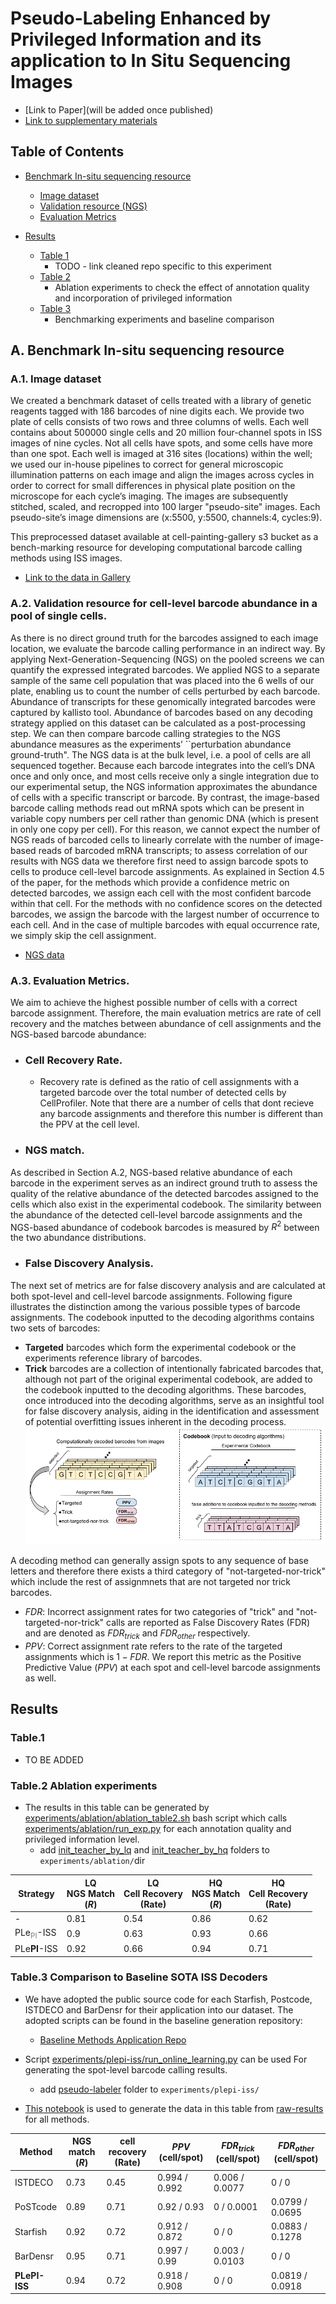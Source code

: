 # Pseudo-Labeling Enhanced by Privileged Information and its application to In Situ Sequencing Images


 - [Link to Paper](will be added once published)
 - [Link to supplementary materials](https://github.com/carpenter-singh-lab/2023_Haghighi_IJCAI/blob/main/documentation/Haghighi_PLePI_ISS_IJCAI23_Supplementary_Materials.pdf)
 
 
 ## Table of Contents

- [Benchmark In-situ sequencing resource](#toc-dataset)
  - [Image dataset](#toc-imgs)
  - [Validation resource (NGS)](#toc-ngs-resource)
  - [Evaluation Metrics](#toc-eval-metrics)

  
- [Results](#toc-results)
  - [Table 1](#toc-t1)
    - TODO - link cleaned repo specific to this experiment 
  - [Table 2](#toc-t2)
    - Ablation experiments to check the effect of annotation quality and incorporation of privileged information
  - [Table 3](#toc-t3)
    - Benchmarking experiments and baseline comparison



## <a id="toc-dataset"></a>A. Benchmark In-situ sequencing resource
### <a id="toc-imgs"></a> A.1. Image dataset

We created a benchmark dataset of cells treated with a library of genetic reagents tagged with 186 barcodes of nine digits each. We provide two plate of cells consists of two rows and three columns of wells. Each well contains about 500000 single cells and 20 million four-channel spots in ISS images of nine cycles. Not all cells have spots, and some cells have more than one spot. Each well is imaged at 316 sites (locations) within the well; we used our in-house pipelines to correct for general microscopic illumination patterns on each image and align the images across cycles in order to correct for small differences in physical plate position on the microscope for each cycle’s imaging. The images are subsequently stitched, scaled, and recropped into 100 larger "pseudo-site" images. Each pseudo-site’s image dimensions are (x:5500, y:5500, channels:4, cycles:9). 

This preprocessed dataset available at cell-painting-gallery s3 bucket as a bench-marking resource for developing computational barcode calling methods using ISS images.
- [Link to the data in Gallery](x)


### <a id="toc-ngs-resource"></a>A.2. Validation resource for cell-level barcode abundance in a pool of single cells.
As there is no direct ground truth for the barcodes assigned to each image location, we evaluate the barcode calling performance in an indirect way. By applying Next-Generation-Sequencing (NGS) on the pooled screens we can quantify the expressed integrated barcodes. We applied NGS to a separate sample of the same cell population that was placed into the 6 wells of our plate, enabling us to count the number of cells perturbed by each barcode. Abundance of transcripts for these genomically integrated barcodes were captured by kallisto tool. Abundance of barcodes based on any decoding strategy applied on this dataset can be calculated as a post-processing step. We can then compare barcode calling strategies to the NGS abundance measures as the experiments’ ``perturbation abundance ground-truth".
The NGS data is at the bulk level, i.e. a pool of cells are all sequenced together. Because each barcode integrates into the cell’s DNA once and only once, and most cells receive only a single integration due to our experimental setup, the NGS information approximates the abundance of cells with a specific transcript or barcode. By contrast, the image-based barcode calling methods read out mRNA spots which can be present in variable copy numbers per cell rather than genomic DNA (which is present in only one copy per cell). For this reason, we cannot expect the number of NGS reads of barcoded cells to linearly correlate with the number of image-based reads of barcoded mRNA transcripts; to assess correlation of our results with NGS data we therefore first need to assign barcode spots to cells to produce cell-level barcode assignments. 
As explained in Section 4.5 of the paper, for the methods which provide a confidence metric on detected barcodes, we assign each cell with the most confident barcode within that cell. For the methods with no confidence scores on the detected barcodes, we assign the barcode with the largest number of occurrence to each cell. And in the case of multiple barcodes with equal occurrence rate, we simply skip the cell assignment.
- [NGS data](https://github.com/carpenter-singh-lab/2023_Haghighi_IJCAI/blob/main/resource/CP228_NGS_Reads_And_Library_Mapped.csv)


### <a id="toc-eval-metrics"></a>A.3. Evaluation Metrics.
We aim to achieve the highest possible number of cells with a correct barcode assignment. Therefore, the main evaluation metrics are rate of cell recovery and the matches between abundance of cell assignments and the NGS-based barcode abundance:

- ### Cell Recovery Rate. 
  - Recovery rate is defined as the ratio of cell assignments with a targeted barcode over the total number of detected cells by CellProfiler. Note that there are a number of cells that dont recieve any barcode assignments and therefore this number is different than the PPV at the cell level.

- ### NGS match. 
As described in Section A.2, NGS-based relative abundance of each barcode in the experiment serves as an indirect ground truth to assess the quality of the relative abundance of the detected barcodes assigned to the cells which also exist in the experimental codebook. The similarity between the abundance of the detected cell-level barcode assignments and the NGS-based abundance of codebook barcodes is measured by $R^2$ between the two abundance distributions.

- ### False Discovery Analysis. 
The next set of metrics are for false discovery analysis and are calculated at both spot-level and cell-level barcode assignments. Following figure illustrates the distinction among the various possible types of barcode assignments. The codebook inputted to the decoding algorithms contains two sets of barcodes:
- **Targeted** barcodes which form the experimental codebook or the experiments reference library of barcodes.
- **Trick** barcodes are a collection of intentionally fabricated barcodes that, although not part of the original experimental codebook, are added to the codebook inputted to the decoding algorithms. These barcodes, once introduced into the decoding algorithms, serve as an insightful tool for false discovery analysis, aiding in the identification and assessment of potential overfitting issues inherent in the decoding process.
![](./documentation/images/codebooks2.png)

A decoding method can generally assign spots to any sequence of base letters and therefore there exists a third category of "not-targeted-nor-trick" which include the rest of assignmnets that are not targeted nor trick barcodes.

- $FDR$: Incorrect assignment rates for two categories of "trick" and "not-targeted-nor-trick" calls are reported as False Discovery Rates (FDR) and are denoted as $FDR_{trick}$ and $FDR_{other}$ respectively.
- $PPV$: Correct assignment rate refers to the rate of the targeted assignments which is $1-FDR$. We report this metric as the Positive Predictive Value ($PPV$) at each spot and cell-level barcode assignments as well.

    

## <a id="toc-results"></a>Results
### <a id="toc-t1"></a>Table.1
- TO BE ADDED
### <a id="toc-t2"></a>Table.2 Ablation experiments
- The results in this table can be generated by [experiments/ablation/ablation_table2.sh](https://github.com/carpenter-singh-lab/2023_Haghighi_IJCAI/blob/main/experiments/ablation/ablation_table2.sh) bash script which calls [experiments/ablation/run_exp.py](https://github.com/carpenter-singh-lab/2023_Haghighi_IJCAI/blob/main/experiments/ablation/run_exp.py) for each annotation quality and privileged information level.
   - add [init_teacher_by_lq](https://drive.google.com/drive/folders/1Rgv7l643mAiOFLH2cNFKteWFdQGA-voo?usp=share_link) and [init_teacher_by_hq](https://drive.google.com/drive/folders/11QsZJM0dG3cdqb5h6oi1s9p06LOn1805?usp=share_link) folders to `experiments/ablation/`dir

| Strategy | LQ <br> NGS Match <br> ($R$) | LQ <br> Cell Recovery <br> (Rate) | HQ <br> NGS Match <br> ($R$) | HQ <br> Cell Recovery <br> (Rate) |
| --- | --- | --- | --- | --- |
| - | 0.81 | 0.54 | 0.86 | 0.62 |
| PLe<sub><span style="color:gray">PI</span></sub>-ISS | 0.9 | 0.63 | 0.93 | 0.66 |
| PLe**PI**-ISS | 0.92 | 0.66 | 0.94 | 0.71 |


### <a id="toc-t3"></a>Table.3 Comparison to Baseline SOTA ISS Decoders
- We have adopted the public source code for each Starfish, Postcode, ISTDECO and BarDensr for their application into our dataset. The adopted scripts can be found in the baseline generation repository:
   - [Baseline Methods Application Repo](https://github.com/broadinstitute/Barcode_Benchmark_Periscope)

- Script [experiments/plepi-iss/run_online_learning.py](https://github.com/carpenter-singh-lab/2023_Haghighi_IJCAI/blob/main/experiments/plepi-iss/run_online_learning.py) can be used For generating the spot-level barcode calling results.
  - add [pseudo-labeler](https://drive.google.com/drive/u/2/folders/1IEVl3-xCrfiY8K_i21mtVqIfIqMczFbJ) folder to `experiments/plepi-iss/` 
- [This notebook](https://github.com/carpenter-singh-lab/2023_Haghighi_IJCAI/blob/main/experiments/benhcmarking_spot_to_cell_level_calls.ipynb) is used to generate the data in this table from [raw-results](https://github.com/carpenter-singh-lab/2023_Haghighi_IJCAI/tree/main/results/benchmark_results) for all methods.

| Method       | NGS match <br> ($R$) | cell recovery <br> (Rate) | $PPV$     <br> (cell/spot)    | $FDR_{trick}$ <br> (cell/spot)| $FDR_{other}$ <br> (cell/spot)|
|--------------|-----------|---------------|--------------|---------------|---------------|
| ISTDECO      | 0.73      | 0.45          | 0.994 / 0.992| 0.006 / 0.0077| 0 / 0         |
| PoSTcode     | 0.89      | 0.71          | 0.92 / 0.93  | 0 / 0.0001    | 0.0799 / 0.0695|
| Starfish     | 0.92      | 0.72          | 0.912 / 0.872| 0 / 0         | 0.0883 / 0.1278|
| BarDensr     | 0.95      | 0.71          | 0.997 / 0.99 | 0.003 / 0.0103| 0 / 0         |
| **PLePI-ISS** | 0.94      | 0.72          | 0.918 / 0.908| 0 / 0         | 0.0819 / 0.0918|


 


